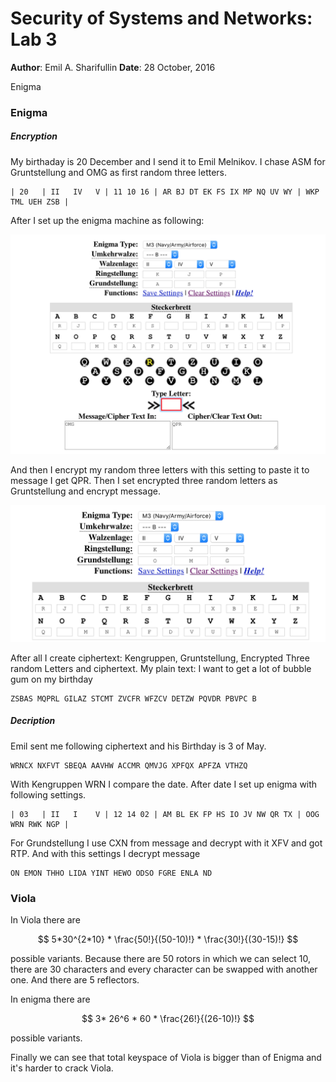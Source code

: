 # Security of Systems and Networks: Lab 3

**Author**: Emil A. Sharifullin 
**Date**:   28 October, 2016  

Enigma

### Enigma

##### Encryption

My birthaday is 20 December and I send it to Emil Melnikov. I chase  ASM for Gruntstellung and OMG as first random three letters.
```
| 20   | II   IV   V | 11 10 16 | AR BJ DT EK FS IX MP NQ UV WY | WKP TML UEH ZSB |
```
After I set up the enigma machine as following: 

 ![initial_setup](initial_setup.png)

And then I encrypt my random three letters with this setting to paste it to message I get QPR. Then I set encrypted three random letters as Gruntstellung and encrypt message.

 ![encryption_setup](encryption_setup.png)


After all I create ciphertext: Kengruppen, Gruntstellung, Encrypted Three random Letters and ciphertext.
My plain text: I want to get a lot of bubble gum on my birthday

```
ZSBAS MQPRL GILAZ STCMT ZVCFR WFZCV DETZW PQVDR PBVPC B
```


##### Decription
Emil sent me following ciphertext and his Birthday is 3 of May.
```
WRNCX NXFVT SBEQA AAVHW ACCMR QMVJG XPFQX APFZA VTHZQ
```
With Kengruppen WRN I compare the date. After date I set up enigma with following settings.

```
| 03   | II   I    V | 12 14 02 | AM BL EK FP HS IO JV NW QR TX | OOG WRN RWK NGP |
```
For Grundstellung I use CXN from message and decrypt with it XFV and got RTP. And with this settings I decrypt message

```
ON EMON THHO LIDA YINT HEWO ODSO FGRE ENLA ND
```

### Viola

In Viola there are 

$$
5*30^{2*10} * \frac{50!}{(50-10)!} * \frac{30!}{(30-15)!}
$$

possible variants. Because there are 50 rotors in which we can select 10, there are 30 characters and every character can be swapped with another one. And there are 5 reflectors.

In enigma there are 

$$
3* 26^6 * 60 * \frac{26!}{(26-10)!}
$$

possible variants.

Finally we can see that total keyspace of Viola is bigger than of Enigma and it's harder to crack Viola.

